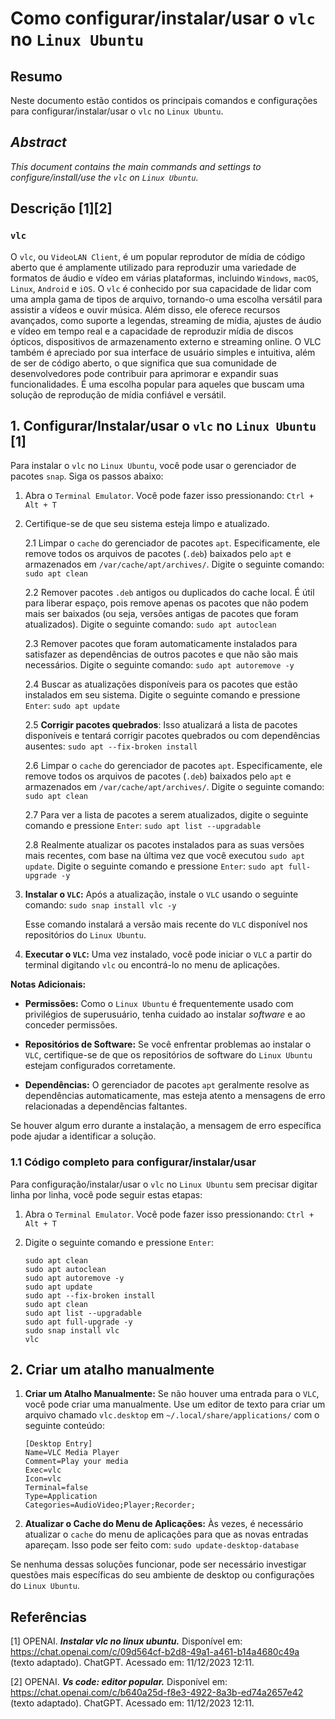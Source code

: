# Como configurar/instalar/usar o `vlc` no `Linux Ubuntu`

## Resumo

Neste documento estão contidos os principais comandos e configurações para configurar/instalar/usar o `vlc` no `Linux Ubuntu`.

## _Abstract_

_This document contains the main commands and settings to configure/install/use the `vlc` on `Linux Ubuntu`._

## Descrição [1][2]

### `vlc`

O `vlc`, ou `VideoLAN Client`, é um popular reprodutor de mídia de código aberto que é amplamente utilizado para reproduzir uma variedade de formatos de áudio e vídeo em várias plataformas, incluindo `Windows`, `macOS`, `Linux`, `Android` e `iOS`. O `vlc` é conhecido por sua capacidade de lidar com uma ampla gama de tipos de arquivo, tornando-o uma escolha versátil para assistir a vídeos e ouvir música. Além disso, ele oferece recursos avançados, como suporte a legendas, streaming de mídia, ajustes de áudio e vídeo em tempo real e a capacidade de reproduzir mídia de discos ópticos, dispositivos de armazenamento externo e streaming online. O VLC também é apreciado por sua interface de usuário simples e intuitiva, além de ser de código aberto, o que significa que sua comunidade de desenvolvedores pode contribuir para aprimorar e expandir suas funcionalidades. É uma escolha popular para aqueles que buscam uma solução de reprodução de mídia confiável e versátil.


## 1. Configurar/Instalar/usar o `vlc` no `Linux Ubuntu` [1]

Para instalar o `vlc` no `Linux Ubuntu`, você pode usar o gerenciador de pacotes `snap`. Siga os passos abaixo:

1. Abra o `Terminal Emulator`. Você pode fazer isso pressionando: `Ctrl + Alt + T`

2. Certifique-se de que seu sistema esteja limpo e atualizado.

    2.1 Limpar o `cache` do gerenciador de pacotes `apt`. Especificamente, ele remove todos os arquivos de pacotes (`.deb`) baixados pelo `apt` e armazenados em `/var/cache/apt/archives/`. Digite o seguinte comando: `sudo apt clean` 
    
    2.2 Remover pacotes `.deb` antigos ou duplicados do cache local. É útil para liberar espaço, pois remove apenas os pacotes que não podem mais ser baixados (ou seja, versões antigas de pacotes que foram atualizados). Digite o seguinte comando: `sudo apt autoclean`

    2.3 Remover pacotes que foram automaticamente instalados para satisfazer as dependências de outros pacotes e que não são mais necessários. Digite o seguinte comando: `sudo apt autoremove -y`

    2.4 Buscar as atualizações disponíveis para os pacotes que estão instalados em seu sistema. Digite o seguinte comando e pressione `Enter`: `sudo apt update`

    2.5 **Corrigir pacotes quebrados**: Isso atualizará a lista de pacotes disponíveis e tentará corrigir pacotes quebrados ou com dependências ausentes: `sudo apt --fix-broken install`

    2.6 Limpar o `cache` do gerenciador de pacotes `apt`. Especificamente, ele remove todos os arquivos de pacotes (`.deb`) baixados pelo `apt` e armazenados em `/var/cache/apt/archives/`. Digite o seguinte comando: `sudo apt clean` 
    
    2.7 Para ver a lista de pacotes a serem atualizados, digite o seguinte comando e pressione `Enter`:  `sudo apt list --upgradable`

    2.8 Realmente atualizar os pacotes instalados para as suas versões mais recentes, com base na última vez que você executou `sudo apt update`. Digite o seguinte comando e pressione `Enter`: `sudo apt full-upgrade -y`
   

3. **Instalar o `VLC`:** Após a atualização, instale o `VLC` usando o seguinte comando: `sudo snap install vlc -y`

    Esse comando instalará a versão mais recente do `VLC` disponível nos repositórios do `Linux Ubuntu`.

4. **Executar o `VLC`:** Uma vez instalado, você pode iniciar o `VLC` a partir do terminal digitando `vlc` ou encontrá-lo no menu de aplicações.

**Notas Adicionais:**

- **Permissões:** Como o `Linux Ubuntu` é frequentemente usado com privilégios de superusuário, tenha cuidado ao instalar _software_ e ao conceder permissões.

- **Repositórios de Software:** Se você enfrentar problemas ao instalar o `VLC`, certifique-se de que os repositórios de software do `Linux Ubuntu` estejam configurados corretamente.

- **Dependências:** O gerenciador de pacotes `apt` geralmente resolve as dependências automaticamente, mas esteja atento a mensagens de erro relacionadas a dependências faltantes.

Se houver algum erro durante a instalação, a mensagem de erro específica pode ajudar a identificar a solução.

### 1.1 Código completo para configurar/instalar/usar

Para configuração/instalar/usar o `vlc` no `Linux Ubuntu` sem precisar digitar linha por linha, você pode seguir estas etapas:

1. Abra o `Terminal Emulator`. Você pode fazer isso pressionando: `Ctrl + Alt + T`

2. Digite o seguinte comando e pressione `Enter`:

    ```
    sudo apt clean
    sudo apt autoclean
    sudo apt autoremove -y
    sudo apt update
    sudo apt --fix-broken install
    sudo apt clean
    sudo apt list --upgradable
    sudo apt full-upgrade -y
    sudo snap install vlc
    vlc
    ```

## 2. Criar um atalho manualmente

1. **Criar um Atalho Manualmente:** Se não houver uma entrada para o `VLC`, você pode criar uma manualmente. Use um editor de texto para criar um arquivo chamado `vlc.desktop` em `~/.local/share/applications/` com o seguinte conteúdo:

    ```
    [Desktop Entry]
    Name=VLC Media Player
    Comment=Play your media
    Exec=vlc
    Icon=vlc
    Terminal=false
    Type=Application
    Categories=AudioVideo;Player;Recorder;
    ```

2. **Atualizar o Cache do Menu de Aplicações:** Às vezes, é necessário atualizar o `cache` do menu de aplicações para que as novas entradas apareçam. Isso pode ser feito com: `sudo update-desktop-database`

Se nenhuma dessas soluções funcionar, pode ser necessário investigar questões mais específicas do seu ambiente de desktop ou configurações do `Linux Ubuntu`.

## Referências

[1] OPENAI. ***Instalar vlc no linux ubuntu.*** Disponível em: <https://chat.openai.com/c/09d564cf-b2d8-49a1-a461-b14a4680c49a> (texto adaptado). ChatGPT. Acessado em: 11/12/2023 12:11.

[2] OPENAI. ***Vs code: editor popular.*** Disponível em: <https://chat.openai.com/c/b640a25d-f8e3-4922-8a3b-ed74a2657e42> (texto adaptado). ChatGPT. Acessado em: 11/12/2023 12:11.

